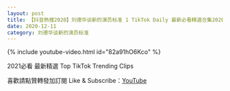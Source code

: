 ```yaml
---
layout: post
title: 【抖音熱搜2020】刘德华谈新的演员标准 1 TikTok Daily 最新必看精選合集2020 12 11
date: 2020-12-11
category: 刘德华谈新的演员标准
---
```


{% include youtube-video.html id="82a91hO6Kco" %}

2021必看 最新精選 Top TikTok Trending Clips

喜歡請點贊轉發加訂閱 Like & Subscribe：[YouTube](https://www.youtube.com/channel/UCAoR7VcanIPd04uEq_GIylA/videos)

